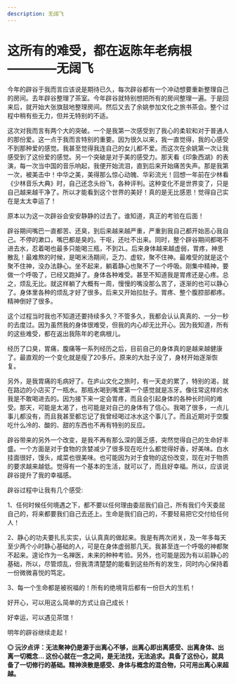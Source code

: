 ```yaml
---
description: 无阔飞
---
```


# 这所有的难受，都在返陈年老病根————无阔飞

今年的辟谷于我而言应该说是期待已久，每次辟谷都有一个冲动想要重新整理自己的房间。去年辟谷整理了茶室。今年辟谷就特别想把所有的房间整理一遍。于是回来后，就开始大张旗鼓地整理房间。然后又去了余姚参加文化之旅书茶会。整个过程中稍有些无力，但并无特别的不适。

这次对我而言有两个大的突破。一个是我第一次感受到了我心的柔软和对于普通人的那份爱。这一点于我而言特别的重要。因为很久以来，我一直觉得，我的心感受不到那种爱的感觉。我甚至觉得我连自己的女儿都不爱。而这次在余姚第一次让我感受到了这份爱的感觉。另一个突破是对于美的感受力。那天看《印象西湖》的表演，每一次当中国的音乐响起，我便开始流泪，直到后来开始痛苦失声。那是我第一次，被美击中！中华之美，美得那么惊心动魄、华彩流光！回想一年前在少林看《少林音乐大典》时，自己还念头纷飞，各种评判。这种变化不是世界变了，只是自己越来越干净了。所以才能看到这个世界的美好！真的是无比感恩！觉得自己实在是太太幸运了！

原本以为这一次辟谷会安安静静的过去了。谁知道，真正的考验在后面！

辟谷期间嘴巴一直都苦、还臭，到后来越来越严重，严重到我自己都开始恶心我自己。不停的漱口，嘴巴都是臭的。干呕，还吐不出来。同时，整个辟谷期间都喝不进去水，忍着喝也最多只能喝三瓶，不到2L。后来身体越来越虚弱，胃疼，神思散乱！最难熬的时候，是喝米汤期间，乏力、虚软，聚不住神。最难受的就是这个聚不住神，没办法静心。坐不起来，躺着静心也聚不了一个呼吸。刚集中精神，要做一个呼吸了，已经又跑掉了。身体各种难受。甚至不知道我是胃疼还是心疼。总之，烦乱无比。就这样躺了大概有一周，慢慢的嘴没那么苦了，逐渐的也可以静心了。身体里各种的烦乱才好了很多。后来又开始拉肚子。胃疼、整个腹腔部都疼。精神倒好了很多。

这个过程当时我也不知道还要持续多久？不管多久，我都会认认真真的、一分一秒的去度过。因为虽然我的身体很难受，但我的内心却无比开心。因为我知道，所有的这些难受，都在返出我陈年的老病根儿。

经历了口臭，胃痛，腹痛等一系列经历之后，目前自己的身体真的是越来越健康了。最直观的一个变化就是瘦了20多斤。原来的大肚子没了，身材开始逐渐恢复。

另外，是我胃痛的毛病好了。在庐山文化之旅时，有一天走的累了，特别的渴，就在路边的小店买了一瓶水。那瓶水喝到嘴里第一个感觉就是冻牙。像往常这样的水我是不敢喝进去的。因为接下来一定会胃疼，而且会引起身体的各种长时间的难受。那天，可能是太渴了，也可能是对自己的身体有了信心。我喝了很多，一点儿事儿都没有，而且我甚至都忘记了我曾经喝过冰水这个事儿了。而且近期对于空腹吃什么冷的、酸的、甜的东西也不再有特别的反应。

辟谷带来的另外一个改变，是我不再有那么深的匮乏感，突然觉得自己的生命好丰盛。一个方面是对于食物的贪婪减少了很多现在吃什么都觉得好香，好美味。白水挂面很好，馒头，咸菜也很美味。也可能因为对于食物的这份改变，现在对于物质的要求越来越低。觉得有一个基本的生活，就可以了，而且好幸福。所以，应该说辟谷提升了我的幸福感。

辟谷过程中让我有几个感受:

1、任何时候任何境遇之下，都不要以任何理由委屈我们自己，所有我们今天委屈自己的，将来都要我们自己去还上。生命是我们自己的，不要轻易把它交付给任何人！

2、静心的功夫要扎扎实实，认认真真的做起来。我是有两次闭关，及一年多每天至少两个小时静心基础的人，可是在身体虚弱那几天。我甚至连一个呼吸的神都聚不起来。遑论作为一名禅医，未来的种种考验。另外，也可能是因为有以前静心的基础，所以，尽管烦乱，但我清清楚楚的能看到这些所有的发生，同时内心保持着一份微微喜悦的笃定。

3、每一个生命都是被祝福的！所有的绝境背后都有一份巨大的生机！

好开心，可以用这么简单的方式让自己成长！

好幸运，可以遇见茶馆！

明年的辟谷继续走起！

**◎ 沅汐点评：无法聚神仍是源于出离心不够，出离心即出离感受、出离身体、出离一切概念… 这份心就在一念之间，是无法找，无法追求。具备了这份心，就具备了一切修行的基础。精神涣散是感受、身体与概念的混合物，只可用出离心来超越。**

